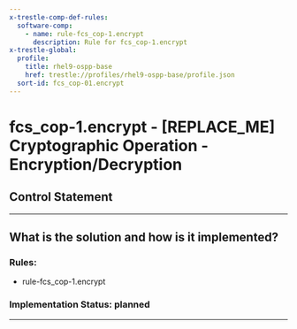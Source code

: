 ```yaml
---
x-trestle-comp-def-rules:
  software-comp:
    - name: rule-fcs_cop-1.encrypt
      description: Rule for fcs_cop-1.encrypt
x-trestle-global:
  profile:
    title: rhel9-ospp-base
    href: trestle://profiles/rhel9-ospp-base/profile.json
  sort-id: fcs_cop-01.encrypt
---
```


# fcs_cop-1.encrypt - \[REPLACE_ME\] Cryptographic Operation - Encryption/Decryption

## Control Statement

______________________________________________________________________

## What is the solution and how is it implemented?

<!-- For implementation status enter one of: implemented, partial, planned, alternative, not-applicable -->

<!-- Note that the list of rules under ### Rules: is read-only and changes will not be captured after assembly to JSON -->

<!-- Add control implementation description here for control: fcs_cop-1.encrypt -->

### Rules:

  - rule-fcs_cop-1.encrypt

### Implementation Status: planned

______________________________________________________________________
